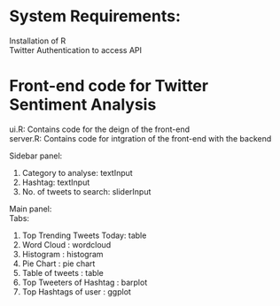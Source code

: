# System Requirements:  
Installation of R  
Twitter Authentication to access API  

# Front-end code for Twitter Sentiment Analysis

ui.R: Contains code for the deign of the front-end  
server.R: Contains code for intgration of the front-end with the backend  
  
  
Sidebar panel:  
1. Category to analyse: textInput  
2. Hashtag: textInput  
3. No. of tweets to search: sliderInput  
 
Main panel:   
Tabs:  
1. Top Trending Tweets Today: table  
2. Word Cloud : wordcloud  
3. Histogram : histogram  
4. Pie Chart : pie chart  
5. Table of tweets : table  
6. Top Tweeters of Hashtag : barplot  
7. Top Hashtags of user : ggplot  
